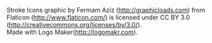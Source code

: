 Stroke Icons graphic by Fermam Aziz (http://graphicloads.com) from Flaticon (http://www.flaticon.com/) is licensed under CC BY 3.0 (http://creativecommons.org/licenses/by/3.0/).  
Made with Logo Maker(http://logomakr.com).  
